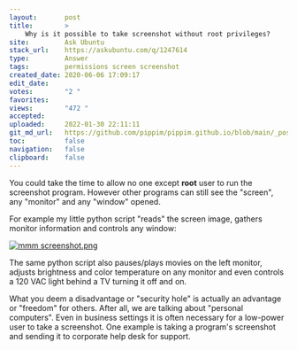 ```yaml
---
layout:       post
title:        >
    Why is it possible to take screenshot without root privileges?
site:         Ask Ubuntu
stack_url:    https://askubuntu.com/q/1247614
type:         Answer
tags:         permissions screen screenshot
created_date: 2020-06-06 17:09:17
edit_date:    
votes:        "2 "
favorites:    
views:        "472 "
accepted:     
uploaded:     2022-01-30 22:11:11
git_md_url:   https://github.com/pippim/pippim.github.io/blob/main/_posts/2020/2020-06-06-Why-is-it-possible-to-take-screenshot-without-root-privileges_.md
toc:          false
navigation:   false
clipboard:    false
---
```


You could take the time to allow no one except **root** user to run the screenshot program. However other programs can still see the "screen", any "monitor" and any "window" opened.

For example my little python script "reads" the screen image, gathers monitor information and controls any window:

[![mmm screenshot.png][1]][1]

The same python script also pauses/plays movies on the left monitor, adjusts brightness and color temperature on any monitor and even controls a 120 VAC light behind a TV turning it off and on.

What you deem a disadvantage or "security hole" is actually an advantage or "freedom" for others. After all, we are talking about "personal computers". Even in business settings it is often necessary for a low-power user to take a screenshot. One example is taking a program's screenshot and sending it to corporate help desk for support.




  [1]: https://i.stack.imgur.com/TV4ON.jpg
